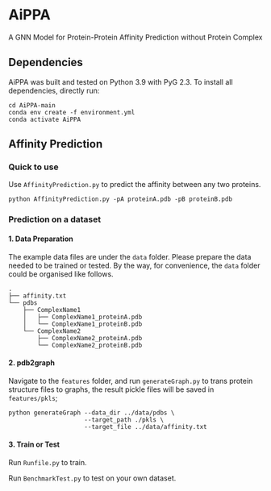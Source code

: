 # AiPPA
A GNN Model for Protein-Protein Affinity Prediction without Protein Complex
## Dependencies
AiPPA was built and tested on Python 3.9 with PyG 2.3. To install all dependencies, directly run:
```
cd AiPPA-main
conda env create -f environment.yml
conda activate AiPPA
```

## Affinity Prediction
### Quick to use
Use `AffinityPrediction.py` to predict the affinity between any two proteins.
```
python AffinityPrediction.py -pA proteinA.pdb -pB proteinB.pdb
```

### Prediction on a dataset

#### 1. Data Preparation
The example data files are under the `data` folder.
Please prepare the data needed to be trained or tested. 
By the way, for convenience, the `data` folder could be organised like follows.
```
.
├── affinity.txt
└── pdbs
    ├── ComplexName1
    │   ├── ComplexName1_proteinA.pdb
    │   └── ComplexName1_proteinB.pdb
    └── ComplexName2
        ├── ComplexName2_proteinA.pdb
        └── ComplexName2_proteinB.pdb
```

#### 2. pdb2graph
Navigate to the `features` folder, 
and run `generateGraph.py` to trans protein structure 
files to graphs, the result pickle files will be saved in `features/pkls`;
``` 
python generateGraph --data_dir ../data/pdbs \
                     --target_path ./pkls \
                     --target_file ../data/affinity.txt
```

#### 3. Train or Test
Run `Runfile.py` to train.

Run `BenchmarkTest.py` to test on your own dataset.

